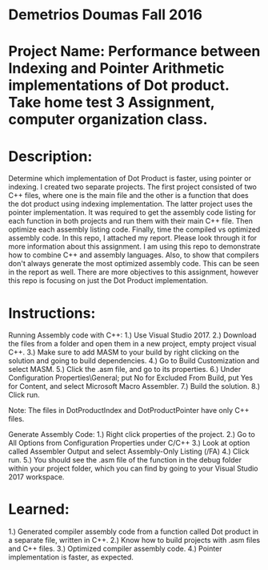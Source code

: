 # Demetrios Doumas Fall 2016

# Project Name: Performance between Indexing and Pointer Arithmetic implementations of Dot product. Take home test 3 Assignment, computer organization class.

# Description:

Determine which implementation of Dot Product is faster, using pointer or indexing. I created two separate projects. The first project consisted of two C++ files, where one is the main file and the other is a function that does the dot product using indexing implementation. The latter project uses the pointer implementation. It was required to get the assembly code listing for each function in both projects and run them with their main C++ file. Then optimize each assembly listing code. Finally, time the compiled vs optimized assembly code. In this repo, I attached my report. Please look through it for more information about this assignment. I am using this repo to demonstrate how to combine C++ and assembly languages. Also, to show that compilers don't always generate the most optimized assembly code. This can be seen in the report as well. There are more objectives to this assignment, however this repo is focusing on just the Dot Product implementation.

# Instructions:

Running Assembly code with C++:
1.) Use Visual Studio 2017. 
2.) Download the files from a folder and open them in a new project, empty project visual C++.
3.) Make sure to add MASM to your build by right clicking on the solution and going to build dependencies.
4.) Go to Build Customization and select MASM.
5.) Click the .asm file, and go to its properties.
6.) Under Configuration Properties\General; put No for Excluded From Build, put Yes for Content, and select Microsoft Macro Assembler.
7.) Build the solution.
8.) Click run.

Note: The files in DotProductIndex and DotProductPointer have only C++ files.

Generate Assembly Code:
1.) Right click properties of the project.
2.) Go to All Options from Configuration Properties under C/C++
3.) Look at option called Assembler Output and select Assembly-Only Listing (/FA)
4.) Click run.
5.) You should see the .asm file of the function in the debug folder within your project folder, which you can find by going to your Visual Studio 2017 workspace.

# Learned:

1.) Generated compiler assembly code from a function called Dot product in a separate file, written in C++.
2.) Know how to build projects with .asm files and C++ files.
3.) Optimized compiler assembly code. 
4.) Pointer implementation is faster, as expected.
